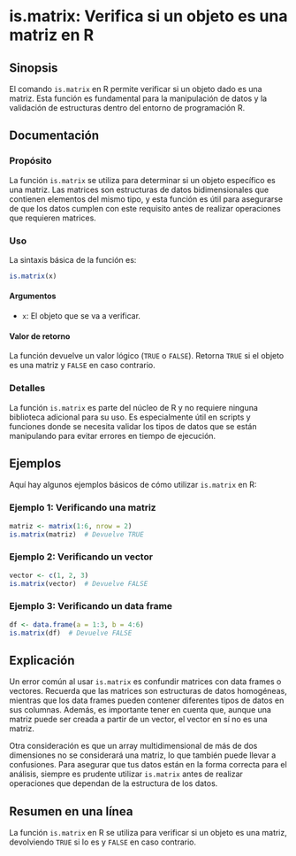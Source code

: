 <!--
Meta Description: # is.matrix: Verifica si un objeto es una matriz en R ## Sinopsis El comando `is.matrix` en R permite verificar si un objeto dado es una matriz. Esta ...
Meta Keywords: matrix, que, matriz, una, para
-->

# is.matrix: Verifica si un objeto es una matriz en R

## Sinopsis
El comando `is.matrix` en R permite verificar si un objeto dado es una matriz. Esta función es fundamental para la manipulación de datos y la validación de estructuras dentro del entorno de programación R.

## Documentación
### Propósito
La función `is.matrix` se utiliza para determinar si un objeto específico es una matriz. Las matrices son estructuras de datos bidimensionales que contienen elementos del mismo tipo, y esta función es útil para asegurarse de que los datos cumplen con este requisito antes de realizar operaciones que requieren matrices.

### Uso
La sintaxis básica de la función es:
```R
is.matrix(x)
```

#### Argumentos
- `x`: El objeto que se va a verificar.

#### Valor de retorno
La función devuelve un valor lógico (`TRUE` o `FALSE`). Retorna `TRUE` si el objeto es una matriz y `FALSE` en caso contrario.

### Detalles
La función `is.matrix` es parte del núcleo de R y no requiere ninguna biblioteca adicional para su uso. Es especialmente útil en scripts y funciones donde se necesita validar los tipos de datos que se están manipulando para evitar errores en tiempo de ejecución.

## Ejemplos
Aquí hay algunos ejemplos básicos de cómo utilizar `is.matrix` en R:

### Ejemplo 1: Verificando una matriz
```R
matriz <- matrix(1:6, nrow = 2)
is.matrix(matriz)  # Devuelve TRUE
```

### Ejemplo 2: Verificando un vector
```R
vector <- c(1, 2, 3)
is.matrix(vector)  # Devuelve FALSE
```

### Ejemplo 3: Verificando un data frame
```R
df <- data.frame(a = 1:3, b = 4:6)
is.matrix(df)  # Devuelve FALSE
```

## Explicación
Un error común al usar `is.matrix` es confundir matrices con data frames o vectores. Recuerda que las matrices son estructuras de datos homogéneas, mientras que los data frames pueden contener diferentes tipos de datos en sus columnas. Además, es importante tener en cuenta que, aunque una matriz puede ser creada a partir de un vector, el vector en sí no es una matriz.

Otra consideración es que un array multidimensional de más de dos dimensiones no se considerará una matriz, lo que también puede llevar a confusiones. Para asegurar que tus datos están en la forma correcta para el análisis, siempre es prudente utilizar `is.matrix` antes de realizar operaciones que dependan de la estructura de los datos.

## Resumen en una línea
La función `is.matrix` en R se utiliza para verificar si un objeto es una matriz, devolviendo `TRUE` si lo es y `FALSE` en caso contrario.